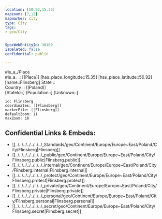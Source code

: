 ```yaml
---
location: [50.92,15.35] 
mapzoom: [7,12] 
mapmarker: city 
type: City
tags:
- geo/City


SpocWebEntityId: 30189
isDeleted: false
confidential: public

---
```

#is_a_/Place  
#is_a_ :: [[Place]] 
[has_place_longitude::15.35] 
[has_place_latitude::50.92] 
[name::Flinsberg] 
State ::  
Country :: [[Poland]]  
[StateId::] 
[Population::] 
[Unknown::] 


```leaflet
id: Flinsberg
coordinates: [[Flinsberg]] 
markerFile: [[Flinsberg]] 
defaultZoom: 11 
maxZoom: 18
```


## Confidential Links & Embeds: 
- [[../../../../../../../_Standards/geo/Continent/Europe/Europe~East/Poland/City/Flinsberg|Flinsberg]] 
- [[../../../../../../../_public/geo/Continent/Europe/Europe~East/Poland/City/Flinsberg.public|Flinsberg.public]] 
- [[../../../../../../../_internal/geo/Continent/Europe/Europe~East/Poland/City/Flinsberg.internal|Flinsberg.internal]] 
- [[../../../../../../../_protect/geo/Continent/Europe/Europe~East/Poland/City/Flinsberg.protect|Flinsberg.protect]] 
- [[../../../../../../../_private/geo/Continent/Europe/Europe~East/Poland/City/Flinsberg.private|Flinsberg.private]] 
- [[../../../../../../../_personal/geo/Continent/Europe/Europe~East/Poland/City/Flinsberg.personal|Flinsberg.personal]] 
- [[../../../../../../../_secret/geo/Continent/Europe/Europe~East/Poland/City/Flinsberg.secret|Flinsberg.secret]] 
